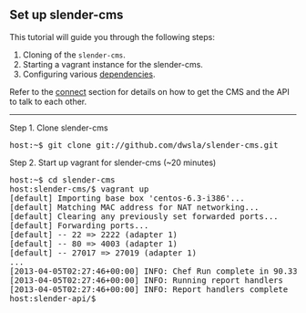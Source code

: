 ## Set up slender-cms

This tutorial will guide you through the following steps:

1. Cloning of the `slender-cms`.
1. Starting a vagrant instance for the slender-cms.
1. Configuring various [dependencies](../dependencies.html).

Refer to the [connect](connect.html) section for details on how to get the CMS and the API to talk to each other.

-----

Step 1. Clone slender-cms
<pre>
host:~$ git clone git://github.com/dwsla/slender-cms.git
</pre>

Step 2. Start up vagrant for slender-cms
(~20 minutes)
<pre>
host:~$ cd slender-cms
host:slender-cms/$ vagrant up
[default] Importing base box 'centos-6.3-i386'...
[default] Matching MAC address for NAT networking...
[default] Clearing any previously set forwarded ports...
[default] Forwarding ports...
[default] -- 22 => 2222 (adapter 1)
[default] -- 80 => 4003 (adapter 1)
[default] -- 27017 => 27019 (adapter 1)
...
[2013-04-05T02:27:46+00:00] INFO: Chef Run complete in 90.334180485 seconds
[2013-04-05T02:27:46+00:00] INFO: Running report handlers
[2013-04-05T02:27:46+00:00] INFO: Report handlers complete
host:slender-api/$ 
</pre>
